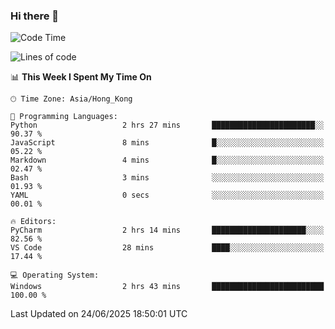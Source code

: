 ### Hi there 👋

<!--
**RoiexLee/RoiexLee** is a ✨ _special_ ✨ repository because its `README.md` (this file) appears on your GitHub profile.

Here are some ideas to get you started:

- 🔭 I’m currently working on ...
- 🌱 I’m currently learning ...
- 👯 I’m looking to collaborate on ...
- 🤔 I’m looking for help with ...
- 💬 Ask me about ...
- 📫 How to reach me: ...
- 😄 Pronouns: ...
- ⚡ Fun fact: ...
-->

<!--START_SECTION:waka-->
![Code Time](http://img.shields.io/badge/Code%20Time-1%2C176%20hrs%2041%20mins-blue)

![Lines of code](https://img.shields.io/badge/From%20Hello%20World%20I%27ve%20Written-41.6%20thousand%20lines%20of%20code-blue)

📊 **This Week I Spent My Time On** 

```text
🕑︎ Time Zone: Asia/Hong_Kong

💬 Programming Languages: 
Python                   2 hrs 27 mins       ███████████████████████░░   90.37 % 
JavaScript               8 mins              █░░░░░░░░░░░░░░░░░░░░░░░░   05.22 % 
Markdown                 4 mins              █░░░░░░░░░░░░░░░░░░░░░░░░   02.47 % 
Bash                     3 mins              ░░░░░░░░░░░░░░░░░░░░░░░░░   01.93 % 
YAML                     0 secs              ░░░░░░░░░░░░░░░░░░░░░░░░░   00.01 % 

🔥 Editors: 
PyCharm                  2 hrs 14 mins       █████████████████████░░░░   82.56 % 
VS Code                  28 mins             ████░░░░░░░░░░░░░░░░░░░░░   17.44 % 

💻 Operating System: 
Windows                  2 hrs 43 mins       █████████████████████████   100.00 % 
```


 Last Updated on 24/06/2025 18:50:01 UTC
<!--END_SECTION:waka-->
